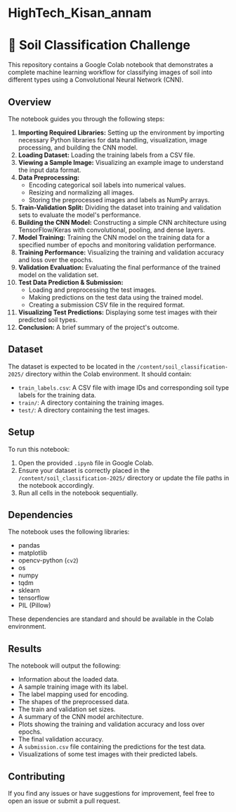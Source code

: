 # HighTech_Kisan_annam

# 🌱 Soil Classification Challenge

This repository contains a Google Colab notebook that demonstrates a complete machine learning workflow for classifying images of soil into different types using a Convolutional Neural Network (CNN).

## Overview

The notebook guides you through the following steps:

1.  **Importing Required Libraries:** Setting up the environment by importing necessary Python libraries for data handling, visualization, image processing, and building the CNN model.
2.  **Loading Dataset:** Loading the training labels from a CSV file.
3.  **Viewing a Sample Image:** Visualizing an example image to understand the input data format.
4.  **Data Preprocessing:**
    *   Encoding categorical soil labels into numerical values.
    *   Resizing and normalizing all images.
    *   Storing the preprocessed images and labels as NumPy arrays.
5.  **Train-Validation Split:** Dividing the dataset into training and validation sets to evaluate the model's performance.
6.  **Building the CNN Model:** Constructing a simple CNN architecture using TensorFlow/Keras with convolutional, pooling, and dense layers.
7.  **Model Training:** Training the CNN model on the training data for a specified number of epochs and monitoring validation performance.
8.  **Training Performance:** Visualizing the training and validation accuracy and loss over the epochs.
9.  **Validation Evaluation:** Evaluating the final performance of the trained model on the validation set.
10. **Test Data Prediction & Submission:**
    *   Loading and preprocessing the test images.
    *   Making predictions on the test data using the trained model.
    *   Creating a submission CSV file in the required format.
11. **Visualizing Test Predictions:** Displaying some test images with their predicted soil types.
12. **Conclusion:** A brief summary of the project's outcome.

## Dataset

The dataset is expected to be located in the `/content/soil_classification-2025/` directory within the Colab environment. It should contain:

*   `train_labels.csv`: A CSV file with image IDs and corresponding soil type labels for the training data.
*   `train/`: A directory containing the training images.
*   `test/`: A directory containing the test images.

## Setup

To run this notebook:

1.  Open the provided `.ipynb` file in Google Colab.
2.  Ensure your dataset is correctly placed in the `/content/soil_classification-2025/` directory or update the file paths in the notebook accordingly.
3.  Run all cells in the notebook sequentially.

## Dependencies

The notebook uses the following libraries:

*   pandas
*   matplotlib
*   opencv-python (`cv2`)
*   os
*   numpy
*   tqdm
*   sklearn
*   tensorflow
*   PIL (Pillow)

These dependencies are standard and should be available in the Colab environment.

## Results

The notebook will output the following:

*   Information about the loaded data.
*   A sample training image with its label.
*   The label mapping used for encoding.
*   The shapes of the preprocessed data.
*   The train and validation set sizes.
*   A summary of the CNN model architecture.
*   Plots showing the training and validation accuracy and loss over epochs.
*   The final validation accuracy.
*   A `submission.csv` file containing the predictions for the test data.
*   Visualizations of some test images with their predicted labels.

## Contributing

If you find any issues or have suggestions for improvement, feel free to open an issue or submit a pull request.


